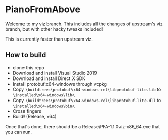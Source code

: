 # PianoFromAbove

Welcome to my viz branch. This includes all the changes of upstream's viz branch, but with other hacky tweaks included!

This is currently faster than upstream viz.

## How to build

* clone this repo
* Download and install Visual Studio 2019
* Download and install Direct X SDK
* Install protobuf:x64-windows through vcpkg
 * Copy `\buildtrees\protobuf\x64-windows-rel\libprotobuf-lite.lib` to `\installed\x64-windows\lib\`
 * Copy  `\buildtrees\protobuf\x64-windows-rel\libprotobuf-lite.dll` to `\installed\x64-windows\bin\`
* Cross fingers
* Build! (Release, x64)

Once that's done, there should be a Release\PFA-1.1.0viz-x86_64.exe that you can run.
